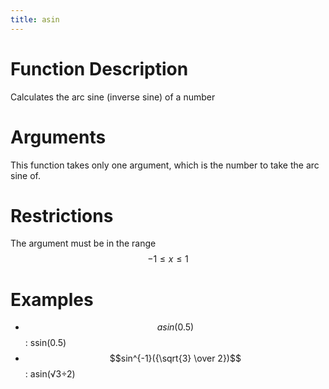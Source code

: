 ```yaml
---
title: asin
---
```


<script src='https://cdnjs.cloudflare.com/ajax/libs/mathjax/2.7.5/latest.js?config=TeX-MML-AM_CHTML' async></script>

# Function Description
Calculates the arc sine (inverse sine) of a number

# Arguments
This function takes only one argument, which is the number to take the arc sine of.

# Restrictions
The argument must be in the range $$-1 \leq x \leq 1$$

# Examples
- $$asin(0.5)$$: ssin(0.5)
- $$sin^{-1}({\sqrt{3} \over 2})$$: asin(√3÷2)
